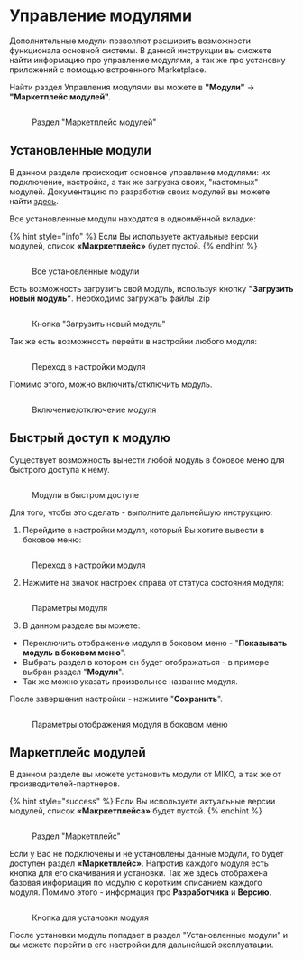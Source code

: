 # Управление модулями

Дополнительные модули позволяют расширить возможности функционала основной системы. В данной инструкции вы сможете найти информацию про управление модулями, а так же про установку приложений с помощью встроенного Marketplace.

Найти раздел Управления модулями вы можете в **"Модули"** -> **"Маркетплейс модулей".**

<figure><img src="../../.gitbook/assets/ModulesSection.png" alt=""><figcaption><p>Раздел "Маркетплейс модулей"</p></figcaption></figure>

## Установленные модули

В данном разделе происходит основное управление модулями: их подключение, настройка, а так же загрузка своих, "кастомных" модулей. Документацию по разработке своих модулей вы можете найти [здесь](https://docs.mikopbx.com/mikopbx-development).

Все установленные модули находятся в одноимённой вкладке:

{% hint style="info" %}
Если Вы используете актуальные версии модулей, список **«Макркетплейс»** будет пустой.
{% endhint %}

<figure><img src="../../.gitbook/assets/allModules.png" alt=""><figcaption><p>Все установленные модули</p></figcaption></figure>

Есть возможность загрузить свой модуль, используя кнопку **"Загрузить новый модуль"**. Необходимо загружать файлы .zip

<figure><img src="../../.gitbook/assets/newModule.png" alt=""><figcaption><p>Кнопка "Загрузить новый модуль"</p></figcaption></figure>

Так же есть возможность перейти в настройки любого модуля:

<figure><img src="../../.gitbook/assets/modulesSettings.png" alt=""><figcaption><p>Переход в настройки модуля</p></figcaption></figure>

Помимо этого, можно включить/отключить модуль.

<figure><img src="../../.gitbook/assets/onOffModule.png" alt=""><figcaption><p>Включение/отключение модуля</p></figcaption></figure>

## Быстрый доступ к модулю

Существует возможность вынести любой модуль в боковое меню для быстрого доступа к нему.&#x20;

<figure><img src="../../.gitbook/assets/ModulesInTheMenu.png" alt=""><figcaption><p>Модули в быстром доступе</p></figcaption></figure>

Для того, чтобы это сделать - выполните дальнейшую инструкцию:

1. Перейдите в настройки модуля, который Вы хотите вывести в боковое меню:

<figure><img src="../../.gitbook/assets/editModule (1).png" alt=""><figcaption><p>Переход в настройки модуля</p></figcaption></figure>

2. Нажмите на значок настроек справа от статуса состояния модуля:

<figure><img src="../../.gitbook/assets/settingsModule.png" alt=""><figcaption><p>Параметры модуля</p></figcaption></figure>

3. В данном разделе вы можете:

* Переключить отображение модуля в боковом меню - "**Показывать модуль в боковом меню**".
* Выбрать раздел в котором он будет отображаться - в примере выбран раздел "**Модули**".
* Так же можно указать произвольное название модуля.

После завершения настройки - нажмите "**Сохранить**".

<figure><img src="../../.gitbook/assets/settingsModule2.png" alt=""><figcaption><p>Параметры отображения модуля в боковом меню</p></figcaption></figure>

## Маркетплейс модулей

В данном разделе вы можете установить модули от MIKO, а так же от производителей-партнеров.

{% hint style="success" %}
Если Вы используете актуальные версии модулей, список **«Макркетплейса»** будет пустой.
{% endhint %}

<figure><img src="../../.gitbook/assets/marketplace.png" alt=""><figcaption><p>Раздел "Маркетплейс"</p></figcaption></figure>

Если у Вас не подключены и не установлены данные модули, то будет доступен раздел **«Маркетплейс»**. Напротив каждого модуля есть кнопка для его скачивания и установки. Так же здесь отображена базовая информация по модулю с коротким описанием каждого модуля. Помимо этого - информация про **Разработчика** и **Версию**.

<figure><img src="../../.gitbook/assets/installModule.png" alt=""><figcaption><p>Кнопка для установки модуля</p></figcaption></figure>

После установки модуль попадает в раздел "Установленные модули" и вы можете перейти в его настройки для дальнейшей эксплуатации.
